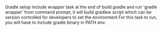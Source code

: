 Gradle setup
    include wrapper task at the end of build.gradle
        and run 'gradle wrapper' from command prompt, it will build gradlew script
        which can be version controlled for developers to set the environment
        For this task to run, you will have to include gradle binary in PATH env.
